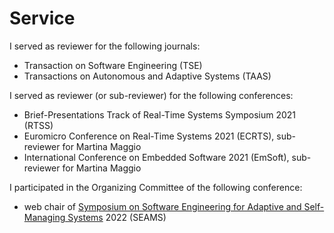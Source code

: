 # Service

I served as reviewer for the following journals:

 * Transaction on Software Engineering (TSE)
 * Transactions on Autonomous and Adaptive Systems (TAAS)

I served as reviewer (or sub-reviewer) for the following conferences:

 * Brief-Presentations Track of Real-Time Systems Symposium 2021 (RTSS)
 * Euromicro Conference on Real-Time Systems 2021 (ECRTS), sub-reviewer for Martina Maggio
 * International Conference on Embedded Software 2021 (EmSoft), sub-reviewer for Martina Maggio

I participated in the Organizing Committee of the following conference:

 * web chair of [Symposium on Software Engineering for Adaptive and Self-Managing Systems](https://conf.researchr.org/home/seams-2022) 2022 (SEAMS)
